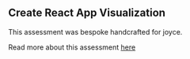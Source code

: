 ## Create React App Visualization

This assessment was bespoke handcrafted for joyce.

Read more about this assessment [here](https://react.eogresources.com)
